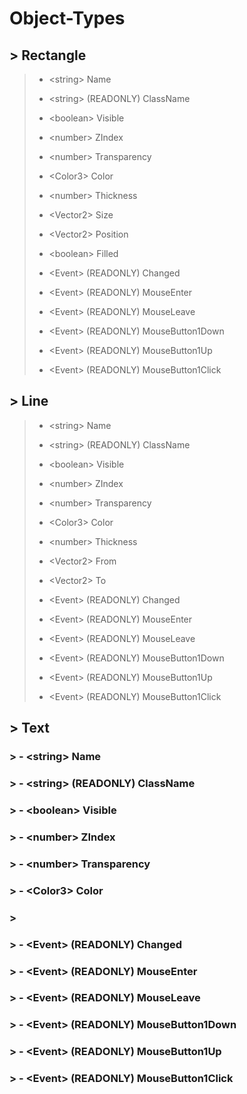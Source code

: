 # Object-Types

## > Rectangle
> - \<string\> Name
> - \<string\> (READONLY) ClassName
> - \<boolean\> Visible
> - \<number\> ZIndex
> - \<number\> Transparency
> - \<Color3\> Color
> - \<number\> Thickness
> - \<Vector2\> Size
> - \<Vector2\> Position
> - \<boolean\> Filled
> 
> - \<Event\> (READONLY) Changed
> - \<Event\> (READONLY) MouseEnter
> - \<Event\> (READONLY) MouseLeave
> - \<Event\> (READONLY) MouseButton1Down
> - \<Event\> (READONLY) MouseButton1Up
> - \<Event\> (READONLY) MouseButton1Click

## > Line
> - \<string\> Name
> - \<string\> (READONLY) ClassName
> - \<boolean\> Visible
> - \<number\> ZIndex
> - \<number\> Transparency
> - \<Color3\> Color
> - \<number\> Thickness
> - \<Vector2\> From
> - \<Vector2\> To
> 
> - \<Event\> (READONLY) Changed
> - \<Event\> (READONLY) MouseEnter
> - \<Event\> (READONLY) MouseLeave
> - \<Event\> (READONLY) MouseButton1Down
> - \<Event\> (READONLY) MouseButton1Up
> - \<Event\> (READONLY) MouseButton1Click

## > Text
### > - \<string\> Name
### > - \<string\> (READONLY) ClassName
### > - \<boolean\> Visible
### > - \<number\> ZIndex
### > - \<number\> Transparency
### > - \<Color3\> Color
### > 
### > - \<Event\> (READONLY) Changed
### > - \<Event\> (READONLY) MouseEnter
### > - \<Event\> (READONLY) MouseLeave
### > - \<Event\> (READONLY) MouseButton1Down
### > - \<Event\> (READONLY) MouseButton1Up
### > - \<Event\> (READONLY) MouseButton1Click
